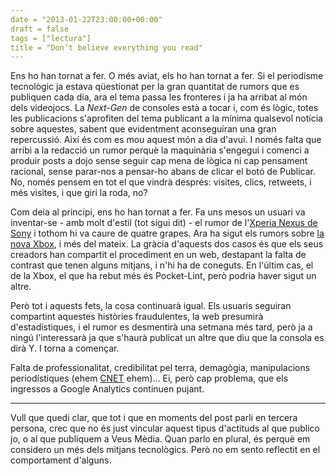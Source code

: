 ```yaml
---
date = "2013-01-22T23:00:00+00:00"
draft = false
tags = ["lectura"]
title = "Don’t believe everything you read"
---
```

Ens ho han tornat a fer. O més aviat, els ho han tornat a fer. Si el periodisme tecnològic ja estava qüestionat per la gran quantitat de rumors que es publiquen cada dia, ara el tema passa les fronteres i ja ha arribat al món dels videojocs. La *Next-Gen* de consoles està a tocar i, com és lògic, totes les publicacions s'aprofiten del tema publicant a la mínima qualsevol notícia sobre aquestes, sabent que evidentment aconseguiran una gran repercussió. Així és com es mou aquest món a dia d'avui. I només falta que arribi a la redacció un rumor perquè la maquinària s'engegui i comenci a produir posts a dojo sense seguir cap mena de lògica ni cap pensament racional, sense parar-nos a pensar-ho abans de clicar el botó de Publicar. No, només pensem en tot el que vindrà després: visites, clics, retweets, i més visites, i que giri la roda, no?

Com deia al principi, ens ho han tornat a fer. Fa uns mesos un usuari va inventar-se - amb molt d'estil (tot sigui dit) - el rumor de l'[Xperia Nexus de Sony][1] i tothom hi va caure de quatre grapes. Ara ha sigut els rumors sobre [la nova Xbox][2], i més del mateix. La gràcia d'aquests dos casos és que els seus creadors han compartit el procediment en un web, destapant la falta de contrast que tenen alguns mitjans, i n'hi ha de coneguts. En l'últim cas, el de la Xbox, el que ha rebut més és Pocket-Lint, però podria haver sigut un altre.

Però tot i aquests fets, la cosa continuarà igual. Els usuaris seguiran compartint aquestes històries fraudulentes, la web presumirà d'estadístiques, i el rumor es desmentirà una setmana més tard, però ja a ningú l'interessarà ja que s'haurà publicat un altre que diu que la consola es dirà Y. I torna a començar.

Falta de professionalitat, credibilitat pel terra, demagògia, manipulacions periodístiques (ehem [CNET][3] ehem)... Ei, però cap problema, que els ingressos a Google Analytics continuen pujant.

* * *

Vull que quedi clar, que tot i que en moments del post parli en tercera persona, crec que no és just vincular aquest tipus d'actituds al que publico jo, o al que publiquem a Veus Mèdia. Quan parlo en plural, és perquè em considero un més dels mitjans tecnològics. Però no em sento reflectit en el comportament d'alguns.

 [1]: http://www.paelladebits.cat/2012/10/19/com-es-fa-crear-el-fals-rumor-del-nexus-de-sony/
 [2]: http://x-surface.tumblr.com/post/41282771026/x-surface-dont-believe-everything-you-read
 [3]: http://www.theverge.com/2013/1/14/3874682/exclusive-cbs-forced-cnet-editors-to-recast-vote-after-hopper-win